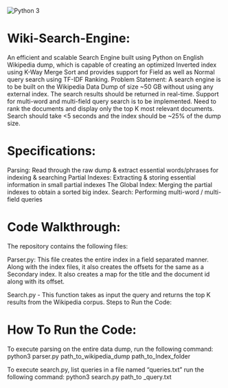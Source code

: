 ![Python 3](https://img.shields.io/badge/Python-3-green)

# Wiki-Search-Engine:
An efficient and scalable Search Engine built using Python on English Wikipedia dump, which is capable of creating an optimized Inverted index using K-Way Merge Sort and provides support for Field as well as Normal query search using TF-IDF Ranking.
Problem Statement:
A search engine is to be built on the Wikipedia Data Dump of size ~50 GB without using any external index. The search results should be returned in real-time. 
Support for multi-word and multi-field query search is to be implemented.
Need to rank the documents and display only the top K most relevant documents.
Search should take <5 seconds and the index should be ~25% of the dump size.

# Specifications:

Parsing: Read through the raw dump & extract essential words/phrases for indexing & searching
Partial Indexes: Extracting & storing essential information in small partial indexes
The Global Index: Merging the partial indexes to obtain a sorted big index.
Search: Performing multi-word / multi-field queries

# Code Walkthrough:

The repository contains the following files:

Parser.py: This file creates the entire index in a field separated manner. Along with the index files, it also creates the offsets for the same as a Secondary index. It also creates a map for the title and the document id along with its offset. 

Search.py - This function takes as input the query and returns the top K results from the Wikipedia corpus. 
Steps to Run the Code:

# How To Run the Code:

To execute parsing on the entire data dump, run the following command: python3 parser.py path_to_wikipedia_dump path_to_Index_folder

To execute search.py, list queries in a file named “queries.txt” run the following command: python3 search.py path_to _query.txt
